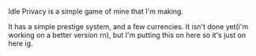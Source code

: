 Idle Privacy is a simple game of mine that I'm making.

It has a simple prestige system, and a few currencies. It isn't done yet(i'm working on a better version rn), but I'm putting this on here so it's just on here ig.

